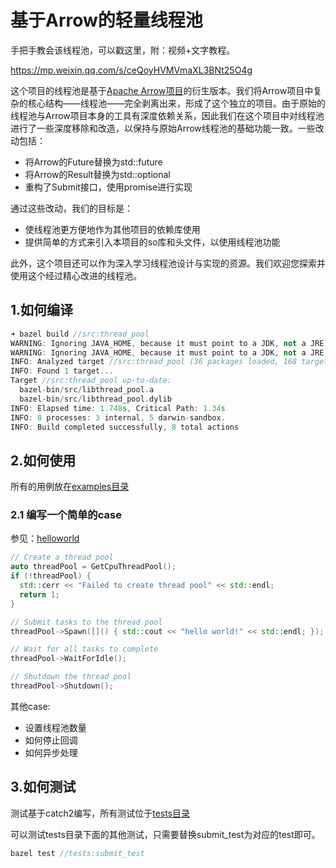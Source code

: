 # 基于Arrow的轻量线程池

手把手教会该线程池，可以戳这里，附：视频+文字教程。

https://mp.weixin.qq.com/s/ceQoyHVMVmaXL3BNt25O4g

这个项目的线程池是基于[Apache Arrow项目](https://github.com/apache/arrow)的衍生版本。我们将Arrow项目中复杂的核心结构——线程池——完全剥离出来，形成了这个独立的项目。由于原始的线程池与Arrow项目本身的工具有深度依赖关系，因此我们在这个项目中对线程池进行了一些深度移除和改造，以保持与原始Arrow线程池的基础功能一致。一些改动包括：

- 将Arrow的Future替换为std::future
- 将Arrow的Result替换为std::optional
- 重构了Submit接口，使用promise进行实现

通过这些改动，我们的目标是：

- 使线程池更方便地作为其他项目的依赖库使用
- 提供简单的方式来引入本项目的so库和头文件，以使用线程池功能

此外，这个项目还可以作为深入学习线程池设计与实现的资源。我们欢迎您探索并使用这个经过精心改进的线程池。

## 1.如何编译

```cpp
➜ bazel build //src:thread_pool
WARNING: Ignoring JAVA_HOME, because it must point to a JDK, not a JRE.
WARNING: Ignoring JAVA_HOME, because it must point to a JDK, not a JRE.
INFO: Analyzed target //src:thread_pool (36 packages loaded, 168 targets configured).
INFO: Found 1 target...
Target //src:thread_pool up-to-date:
  bazel-bin/src/libthread_pool.a
  bazel-bin/src/libthread_pool.dylib
INFO: Elapsed time: 1.748s, Critical Path: 1.34s
INFO: 8 processes: 3 internal, 5 darwin-sandbox.
INFO: Build completed successfully, 8 total actions
```

## 2.如何使用

所有的用例放在[examples目录](./examples/)

### 2.1 编写一个简单的case

参见：[helloworld](./examples/hello_world.cc)

```cpp
// Create a thread pool
auto threadPool = GetCpuThreadPool();
if (!threadPool) {
  std::cerr << "Failed to create thread pool" << std::endl;
  return 1;
}

// Submit tasks to the thread pool
threadPool->Spawn([]() { std::cout << "hello world!" << std::endl; });

// Wait for all tasks to complete
threadPool->WaitForIdle();

// Shutdown the thread pool
threadPool->Shutdown();
```

其他case:

- 设置线程池数量
- 如何停止回调
- 如何异步处理

## 3.如何测试

测试基于catch2编写，所有测试位于[tests目录](./tests/)

可以测试tests目录下面的其他测试，只需要替换submit_test为对应的test即可。

```cpp
bazel test //tests:submit_test
```


